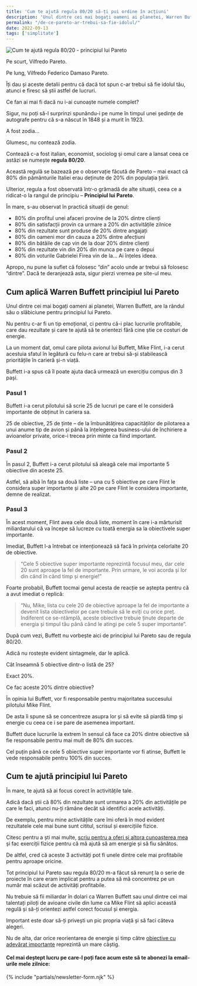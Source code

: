 ```yaml
---
title: 'Cum te ajută regula 80/20 să-ți pui ordine în acțiuni'
description: 'Unul dintre cei mai bogați oameni ai planetei, Warren Buffett, are la rândul său o slăbiciune pentru principiul lui Pareto - regula 80/20.'
permalink: "/de-ce-pareto-ar-trebui-sa-fie-idolul/"
date: 2022-09-13
tags: ['simplitate']
---
```


![Cum te ajută regula 80/20 - principiul lui Pareto](/assets/images/gallery/cum-te-ajuta-regula-80-20.jpg)

Pe scurt, Vilfredo Pareto.

Pe lung, Vilfredo Federico Damaso Pareto.

Îți dau și aceste detalii pentru că dacă tot spun c-ar trebui să fie idolul tău, atunci e firesc să știi astfel de lucruri.

Ce fan ai mai fi dacă nu i-ai cunoaște numele complet?

Sigur, nu poți să-l surprinzi spunându-i pe nume în timpul unei ședințe de autografe pentru că s-a născut în 1848 și a murit în 1923.

A fost zodia…

Glumesc, nu contează zodia.

Contează c-a fost italian, economist, sociolog și omul care a lansat ceea ce astăzi se numește **regula 80/20**.

Această regulă se bazează pe o observație făcută de Pareto – mai exact că 80% din pământurile Italiei erau deținute de 20% din populația țării.

Ulterior, regula a fost observată într-o grămadă de alte situații, ceea ce a ridicat-o la rangul de principiu – **Principiul lui Pareto**.

În mare, s-au observat în practică situații de genul:

*   80% din profitul unei afaceri provine de la 20% dintre clienți
*   80% din satisfacții provin ca urmare a 20% din activitățile zilnice
*   80% din rezultate sunt produse de 20% dintre angajați
*   80% din oameni mor din cauza a 20% dintre afecțiuni
*   80% din bătăile de cap vin de la doar 20% dintre clienți
*   80% din rezultate vin din 20% din munca pe care o depui
*   80% din voturile Gabrielei Firea vin de la… Ai înțeles ideea.

Apropo, nu pune la suflet că folosesc “din” acolo unde ar trebui să folosesc “dintre”. Dacă te deranjează asta, sigur pierzi vremea pe site-ul meu.

Cum aplică Warren Buffett principiul lui Pareto
-----------------------------------------------

Unul dintre cei mai bogați oameni ai planetei, Warren Buffett, are la rândul său o slăbiciune pentru principiul lui Pareto.

Nu pentru c-ar fi un tip emoțional, ci pentru că-i plac lucrurile profitabile, care dau rezultate și care te ajută să te orientezi fără cine știe ce costuri de energie.

La un moment dat, omul care pilota avionul lui Buffett, Mike Flint, i-a cerut acestuia sfatul în legătură cu felu-n care ar trebui să-și stabilească prioritățile în carieră și-n viață.

Buffett i-a spus că îl poate ajuta dacă urmează un exercițiu compus din 3 pași.

### Pasul 1

Buffett i-a cerut pilotului să scrie 25 de lucruri pe care el le consideră importante de obținut în cariera sa.

25 de obiective, 25 de ținte – de la îmbunătățirea capacităților de pilotarea a unui anume tip de avion și până la înțelegerea business-ului de închiriere a avioanelor private, orice-i trecea prin minte ca fiind important.

### Pasul 2

În pasul 2, Buffett i-a cerut pilotului să aleagă cele mai importante 5 obiective din aceste 25.

Astfel, să aibă în fața sa două liste – una cu 5 obiective pe care Flint le considera super importante și alte 20 pe care Flint le considera importante, demne de realizat.

### Pasul 3

În acest moment, Flint avea cele două liste, moment în care i-a mărturisit miliardarului că va începe să lucreze cu toată energia sa la obiectivele super importante.

Imediat, Buffett l-a întrebat ce intenționează să facă în privința celorlalte 20 de obiective.

> “Cele 5 obiective super importante reprezintă focusul meu, dar cele 20 sunt aproape la fel de importante. Prin urmare, le voi acorda și lor din când în când timp și energie!”

Foarte probabil, Buffett tocmai genul acesta de reacție se aștepta pentru că a avut imediat o replică:

> “Nu, Mike, lista cu cele 20 de obiective aproape la fel de importante a devenit lista obiectivelor pe care trebuie să le eviți cu orice preț. Indiferent ce se-ntâmplă, aceste obiective trebuie ținute departe de energia și timpul tău până când le atingi pe cele 5 super importante”.

După cum vezi, Buffett nu vorbește aici de principiul lui Pareto sau de regula 80/20.

Adică nu rostește evident sintagmele, dar le aplică.

Cât înseamnă 5 obiective dintr-o listă de 25?

Exact 20%.

Ce fac aceste 20% dintre obiective?

În opinia lui Buffett, vor fi responsabile pentru majoritatea succesului pilotului Mike Flint.

De asta îi spune să se concentreze asupra lor și să evite să piardă timp și energie cu ceea ce i se pare de asemenea important.

Buffett duce lucrurile la extrem în sensul că face ca 20% dintre obiective să fie responsabile pentru mai mult de 80% din succes.

Cel puțin până ce cele 5 obiective super importante vor fi atinse, Buffett le vede responsabile pentru 100% din succes.

Cum te ajută principiul lui Pareto
----------------------------------

În mare, te ajută să ai focus corect în activitățile tale.

Adică dacă știi că 80% din rezultate sunt urmarea a 20% din activitățile pe care le faci, atunci nu-ți rămâne decât să identifici acele activități.

De exemplu, pentru mine activitățile care îmi oferă în mod evident rezultatele cele mai bune sunt cititul, scrisul și exercițiile fizice.

Citesc pentru a ști mai multe, [scriu pentru a oferi și altora cunoașterea mea](https://beldie.ro/cum-ajuta-scrisul-vinzi-cunoasterea/) și fac exerciții fizice pentru că mă ajută să am energie și să fiu sănătos.

De altfel, cred că aceste 3 activități pot fi unele dintre cele mai profitabile pentru aproape oricine.

Tot principiul lui Pareto sau regula 80/20 m-a făcut să renunț la o serie de proiecte în care eram implicat pentru a putea să mă concentrez pe un număr mai scăzut de activități profitabile.

Nu trebuie să fii miliardar în dolari ca Warren Buffett sau unul dintre cei mai talentați piloți de avioane civile din lume ca Mike Flint să aplici această regulă și să-ți orientezi astfel corect focusul și energia.

Important este doar să-ți privești un pic propria viață și să faci câteva alegeri.

Nu de alta, dar orice reorientarea de energie și timp către [obiective cu adevărat importante](https://beldie.ro/cum-sa-ti-stabilesti-obiective-realizabile/) reprezintă un mare câștig.

#### Cel mai deștept lucru pe care-l poți face acum este să te abonezi la email-urile mele zilnice:

 {% include "partials/newsletter-form.njk" %}